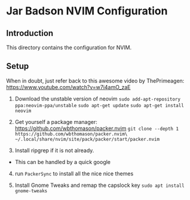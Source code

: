 # Jar Badson NVIM Configuration

## Introduction

This directory contains the configuration for NVIM.

## Setup

When in doubt, just refer back to this awesome video by ThePrimeagen:
	https://www.youtube.com/watch?v=w7i4amO_zaE

1. Download the unstable version of neovim
	`sudo add-apt-repository ppa:neovim-ppa/unstable`
	`sudo apt-get update`
	`sudo apt-get install neovim`

2. Get yourself a package manager: https://github.com/wbthomason/packer.nvim
	`git clone --depth 1 https://github.com/wbthomason/packer.nvim\
 ~/.local/share/nvim/site/pack/packer/start/packer.nvim`

3. Install ripgrep if it is not already.
  * This can be handled by a quick google

4. run `PackerSync` to install all the nice nice themes

5. Install Gnome Tweaks and remap the capslock key
	`sudo apt install gnome-tweaks`


